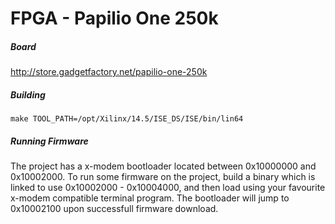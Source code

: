 FPGA - Papilio One 250k
=======================

##### Board
http://store.gadgetfactory.net/papilio-one-250k

##### Building
`make TOOL_PATH=/opt/Xilinx/14.5/ISE_DS/ISE/bin/lin64`

##### Running Firmware

The project has a x-modem bootloader located between 0x10000000 and 0x10002000.
To run some firmware on the project, build a binary which is linked to use 0x10002000 - 0x10004000, and then load using your favourite x-modem compatible terminal program.
The bootloader will jump to 0x10002100 upon successfull firmware download.
